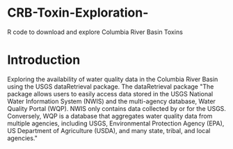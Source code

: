 # CRB-Toxin-Exploration-
R code to download and explore Columbia River Basin Toxins 

# Introduction 
Exploring the availability of water quality data in the Columbia River Basin using the USGS dataRetrieval package. The dataRetrieval package "The package allows users to easily access data stored in the USGS National Water Information System (NWIS) and the multi-agency database, Water Quality Portal (WQP). NWIS only contains data collected by or for the USGS. Conversely, WQP is a database that aggregates water quality data from multiple agencies, including USGS, Environmental Protection Agency (EPA), US Department of Agriculture (USDA), and many state, tribal, and local agencies." 